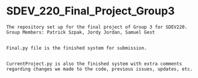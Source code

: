 # SDEV_220_Final_Project_Group3
    The repository set up for the final project of Group 3 for SDEV220.
    Group Members: Patrick Szpak, Jordy Jordan, Samuel Gest 
    
    
    Final.py file is the finished system for submission. 
    
    
    CurrentProject.py is also the finished system with extra comments regarding changes we made to the code, previous issues, updates, etc. 

   
